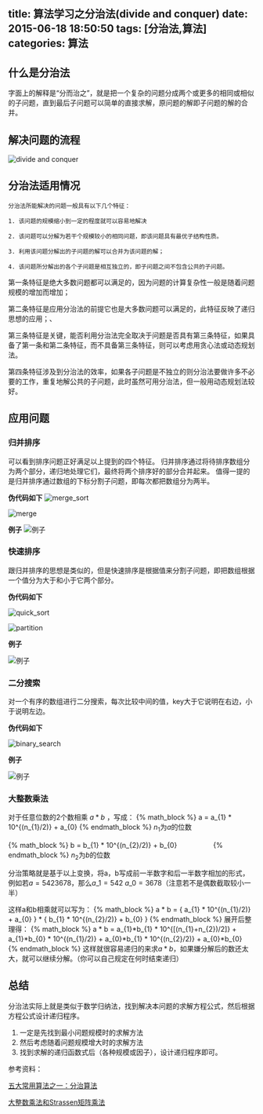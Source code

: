 title: 算法学习之分治法(divide and conquer)
date: 2015-06-18 18:50:50
tags: [分治法,算法]
categories: 算法
---

## 什么是分治法
字面上的解释是“分而治之”，就是把一个复杂的问题分成两个或更多的相同或相似的子问题，直到最后子问题可以简单的直接求解，原问题的解即子问题的解的合并。

## 解决问题的流程

![divide and conquer](http://7xjtfr.com1.z0.glb.clouddn.com/divide_and_conquer_divide_and_conquer00.png)

## 分治法适用情况

    分治法所能解决的问题一般具有以下几个特征：

    1. 该问题的规模缩小到一定的程度就可以容易地解决

    2. 该问题可以分解为若干个规模较小的相同问题，即该问题具有最优子结构性质。

    3. 利用该问题分解出的子问题的解可以合并为该问题的解；

    4. 该问题所分解出的各个子问题是相互独立的，即子问题之间不包含公共的子问题。

第一条特征是绝大多数问题都可以满足的，因为问题的计算复杂性一般是随着问题规模的增加而增加；

第二条特征是应用分治法的前提它也是大多数问题可以满足的，此特征反映了递归思想的应用；、

第三条特征是关键，能否利用分治法完全取决于问题是否具有第三条特征，如果具备了第一条和第二条特征，而不具备第三条特征，则可以考虑用贪心法或动态规划法。

第四条特征涉及到分治法的效率，如果各子问题是不独立的则分治法要做许多不必要的工作，重复地解公共的子问题，此时虽然可用分治法，但一般用动态规划法较好。

## 应用问题

### 归并排序

可以看到排序问题正好满足以上提到的四个特征。
归并排序通过将待排序数组分为两个部分，递归地处理它们，最终将两个排序好的部分合并起来。
值得一提的是归并排序通过数组的下标分割子问题，即每次都把数组分为两半。

**伪代码如下**
![merge_sort](http://7xjtfr.com1.z0.glb.clouddn.com/divide_and_conquer_divide_and_conquer01.png)

![merge](http://7xjtfr.com1.z0.glb.clouddn.com/divide_and_conquer_divide_and_conquer02.png)

**例子**
![例子](http://7xjtfr.com1.z0.glb.clouddn.com/divide_and_conquer_divide_and_conquer03.png)

### 快速排序

跟归并排序的思想是类似的，但是快速排序是根据值来分割子问题，即把数组根据一个值分为大于和小于它两个部分。

**伪代码如下**

![quick_sort](http://7xjtfr.com1.z0.glb.clouddn.com/divide_and_conquer_divide_and_conquer04.png)

![partition](http://7xjtfr.com1.z0.glb.clouddn.com/divide_and_conquer_divide_and_conquer05.jpg)

**例子**

![例子](http://7xjtfr.com1.z0.glb.clouddn.com/divide_and_conquer_divide_and_conquer06.jpg)


### 二分搜索

对一个有序的数组进行二分搜索，每次比较中间的值，key大于它说明在右边，小于说明左边。

**伪代码如下**

![binary_search](http://7xjtfr.com1.z0.glb.clouddn.com/divide_and_conquer_divide_and_conquer07.png)

**例子**

![例子](http://7xjtfr.com1.z0.glb.clouddn.com/divide_and_conquer_divide_and_conquer08.png)


### 大整数乘法


对于任意位数的2个数相乘 $a * b$ ，写成：
{% math_block %}
a = a_{1} * 10^{(n_{1}/2)} + a_{0}
{% endmath_block %}
$n_{1}$为$a$的位数

{% math_block %}
b = b_{1} * 10^{(n_{2}/2)} + b_{0}　　　　　
{% endmath_block %}
$n_{2}$为$b$的位数

分治策略就是基于以上变换，将a，b写成前一半数字和后一半数字相加的形式，例如若$a = 5423678$，那么$a\_{1} = 542$  $a\_{0} = 3678$（注意若不是偶数截取较小一半）

这样a和b相乘就可以写为：
{% math_block %}
a * b = { a_{1} * 10^{(n_{1}/2)} + a_{0} } * { b_{1} * 10^{(n_{2}/2)} + b_{0} }
{% endmath_block %}
展开后整理得：
{% math_block %}
a * b = a_{1}*b_{1} * 10^{[(n_{1}+n_{2})/2]} + a_{1}*b_{0} * 10^{(n_{1}/2)} + a_{0}*b_{1} * 10^{(n_{2}/2)} + a_{0}*b_{0}　
{% endmath_block %}
这样就很容易递归的来求$a * b$，如果嫌分解后的数还太大，就可以继续分解。（你可以自己规定在何时结束递归）

## 总结

分治法实际上就是类似于数学归纳法，找到解决本问题的求解方程公式，然后根据方程公式设计递归程序。
1. 一定是先找到最小问题规模时的求解方法
3. 然后考虑随着问题规模增大时的求解方法
3. 找到求解的递归函数式后（各种规模或因子），设计递归程序即可。


参考资料：

[五大常用算法之一：分治算法](http://www.cnblogs.com/steven_oyj/archive/2010/05/22/1741370.html)

[大整数乘法和Strassen矩阵乘法](http://www.cnblogs.com/kkgreen/archive/2011/06/12/2078668.html)
